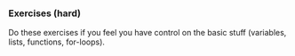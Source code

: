 

### Exercises (hard)

Do these exercises if you feel you have control on the basic stuff (variables, lists, functions, for-loops).



